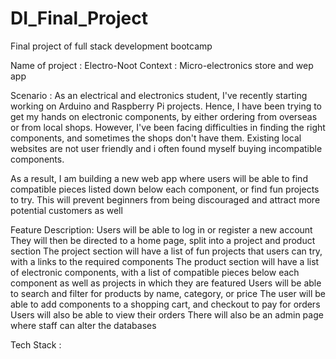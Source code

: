 # DI_Final_Project
Final project of full stack development bootcamp

Name of project : Electro-Noot
Context : Micro-electronics store and wep app

Scenario : As an electrical and electronics student, I've recently starting working on Arduino and Raspberry Pi projects. Hence, I have been trying to get my hands on electronic components, by either ordering from overseas or from local shops.
However, I've been facing difficulties in finding the right components, and sometimes the shops don't have them. Existing local websites are not user friendly and i often found myself buying incompatible components.

As a result, I am building a new web app where users will be able to find compatible pieces listed down below each component, or find fun projects to try. This will prevent beginners from being discouraged and attract more potential customers as well

Feature Description:
Users will be able to log in or register a new account
They will then be directed to a home page, split into a project and product section
The project section will have a list of fun projects that users can try, with a links to the required components
The product section will have a list of electronic components, with a list of compatible pieces below each component as well as projects in which they are featured
Users will be able to search and filter for products by name, category, or price
The user will be able to add components to a shopping cart, and checkout to pay for orders
Users will also be able to view their orders
There will also be an admin page where staff can alter the databases

Tech Stack : 